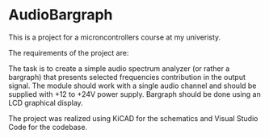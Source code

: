 # AudioBargraph
This is a project for a microncontrollers course at my univeristy. 

The requirements of the project are:

The task is to create a simple audio spectrum analyzer (or rather a bargraph) that presents selected
frequencies contribution in the output signal. The module should work with a single audio channel and
should be supplied with +12 to +24V power supply. Bargraph should be done using an LCD graphical
display.

The project was realized using KiCAD for the schematics and Visual Studio Code for the codebase.
